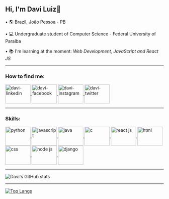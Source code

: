 ## Hi, I'm Davi Luiz👋
•  :earth_americas: Brazil,  João Pessoa - PB

• :computer: Undergraduate student of Computer Science - Federal University of Paraíba

• :books: I'm learning at the moment: *Web Development, JavaScript and React JS*

_______________________________________________________________________________________________________________________________________________________

### How to find me:
<a href="https://www.linkedin.com/in/davi-luiz-a54645195/" target="_blank">
<img align="center" alt="davi-linkedin" height="60" width="80" src="https://cdn.jsdelivr.net/gh/devicons/devicon/icons/linkedin/linkedin-original.svg" style="max-width:100%;">
</a>

<a href="https://www.facebook.com/profile.php?id=100007931407200" target="_blank">
<img align="center" alt="davi-facebook" height="60" width="80" src="https://cdn.jsdelivr.net/gh/devicons/devicon/icons/facebook/facebook-original.svg" style="max-width:100%;">
</a>

<a href="https://www.instagram.com/daviluiz11/" target="_blank">
<img align="center" alt="davi-instagram" height="60" width="80" src="https://cdn2.iconfinder.com/data/icons/social-icons-33/128/Instagram-512.svg" style="max-width:100%;">
</a>

<a href="https://twitter.com/daviluiz104" target="_blank">
<img align="center" alt="davi-twitter" height="60" width="80" src="https://cdn0.iconfinder.com/data/icons/social-flat-rounded-rects/512/twitter-512.svg" style="max-width:100%;">
</a>

_______________________________________________________________________________________________________________________________________________________

### Skills:
<a href="https://www.python.org/" target="_blank">
  <img align="center" alt="python" height="60" width="80" src="https://cdn4.iconfinder.com/data/icons/logos-and-brands/512/267_Python_logo-512.svg"   style="max-width:100%;"></img>
</a>

<a href="https://developer.mozilla.org/pt-BR/docs/Web/JavaScript" target="_blank">
  <img align="center" alt="javascript" height="60" width="80" src="https://cdn.jsdelivr.net/gh/devicons/devicon/icons/javascript/javascript-original.svg" style="max-width:100%;"></img>
</a>

<a href="https://www.java.com/pt-BR/" target="_blank">
  <img align="center" alt="java" height="60" width="80" src="https://cdn4.iconfinder.com/data/icons/logos-and-brands/512/181_Java_logo_logos-512.svg" style="max-width:100%;"></img>
</a>

<a href="#">
  <img align="center" alt="c" height="60" width="80" src="https://cdn1.iconfinder.com/data/icons/hawcons/32/699250-icon-23-file-c-512.svg" style="max-width:100%;"></img>
</a>  

<a href="https://pt-br.reactjs.org/" target="_blank">
  <img align="center" alt="react js" height="60" width="80" src="https://cdn.jsdelivr.net/gh/devicons/devicon/icons/react/react-original.svg" style="max-width:100%;"></img>
</a>  

<a href="https://developer.mozilla.org/pt-BR/docs/Web/HTML" target="_blank">
  <img align="center" alt="html" height="60" width="80" src="https://cdn1.iconfinder.com/data/icons/logotypes/32/badge-html-5-256.png" style="max-width:100%;"></img>
</a>

<a href="https://developer.mozilla.org/pt-BR/docs/Web/CSS" target="_blank">
  <img align="center" alt="css" height="60" width="80" src="https://cdn1.iconfinder.com/data/icons/logotypes/32/badge-css-3-512.svg" style="max-width:100%;"></img>
</a>

<a href="https://nodejs.org/en/about/" target="_blank">
  <img align="center" alt="node js" height="60" width="80" src="https://cdn3.iconfinder.com/data/icons/popular-services-brands/512/node-512.svg" style="max-width:100%;"></img>
</a>  

<a href="https://www.djangoproject.com/" target="_blank">
  <img align="center" alt="django" height="60" width="80" src="https://cdn.jsdelivr.net/gh/devicons/devicon/icons/django/django-original.svg" style="max-width:100%;"></img>
</a>

_______________________________________________________________________________________________________________________________________________________

![Davi's GitHub stats](https://github-readme-stats.vercel.app/api?username=davilucena222&show_icons=true&count_private=true&theme=dracula)
_____________________________________________________________________________________________________________________________________________________

[![Top Langs](https://github-readme-stats.vercel.app/api/top-langs/?username=davilucena222)](https://github.com/davilucena222/github-readme-stats)
